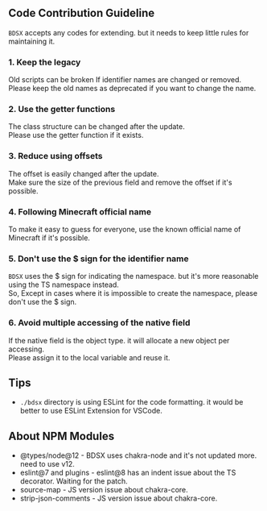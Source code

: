 ## Code Contribution Guideline
`BDSX` accepts any codes for extending. but it needs to keep little rules for maintaining it.

### 1. Keep the legacy
Old scripts can be broken If identifier names are changed or removed. Please keep the old names as deprecated if you want to change the name.

### 2. Use the getter functions
The class structure can be changed after the update.  
Please use the getter function if it exists.

### 3. Reduce using offsets
The offset is easily changed after the update.  
Make sure the size of the previous field and remove the offset if it's possible.  

### 4. Following Minecraft official name
To make it easy to guess for everyone, use the known official name of Minecraft if it's possible.

### 5. Don't use the $ sign for the identifier name
`BDSX` uses the $ sign for indicating the namespace.
but it's more reasonable using the TS namespace instead.  
So, Except in cases where it is impossible to create the namespace, please don't use the $ sign.

### 6. Avoid multiple accessing of the native field
If the native field is the object type. it will allocate a new object per accessing.  
Please assign it to the local variable and reuse it.

## Tips
* `./bdsx` directory is using ESLint for the code formatting. it would be better to use ESLint Extension for VSCode.

## About NPM Modules
* @types/node@12 - BDSX uses chakra-node and it's not updated more. need to use v12.
* eslint@7 and plugins - eslint@8 has an indent issue about the TS decorator. Waiting for the patch.
* source-map - JS version issue about chakra-core.
* strip-json-comments - JS version issue about chakra-core.
